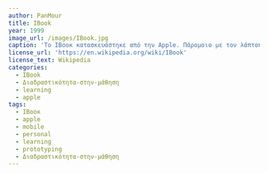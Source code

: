 ```yaml
---
author: PanMour
title: IBook
year: 1999
image_url: /images/IBook.jpg
caption: 'To ΙΒοοκ κατασκευάστηκε από την Apple. Πάρομοιο με τον λάπτοπ βασικοί του αγοραστές ήταν καταναλωτές και εκπαιδευτικά συστήματα (π.χ. σχολεία) με χαμηλό εισόδημα. Περιέχει όπως και οι περισσότεροι υπολογιστές πρόσβαση στο διαδύκτιο μέσω του wifi. Χρησημοποιείται κυρίως από σχολεία και άλλα διαδακτικά κέντρα με σκοπό την αξιωποίηση των δυνατοτήτων που προσφέρει το ίντερνετ.'
license_url: 'https://en.wikipedia.org/wiki/IBook'
license_text: Wikipedia
categories:
  - IBook
  - Διαδραστικότητα-στην-μάθηση
  - learning
  - apple
tags:
  - ΙΒοοκ
  - apple
  - mobile
  - personal
  - learning
  - prototyping
  - Διαδραστικότητα-στην-μάθηση
---
```


